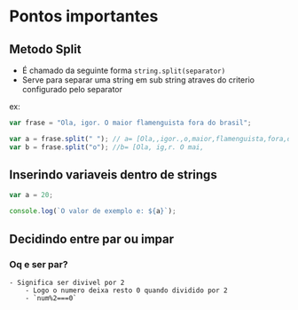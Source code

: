 # Pontos importantes

## Metodo Split

- É chamado da seguinte forma `string.split(separator)`
- Serve para separar uma string em sub string atraves do criterio configurado pelo separator

ex:

```js
var frase = "Ola, igor. O maior flamenguista fora do brasil";

var a = frase.split(" "); // a= [Ola,,igor.,o,maior,flamenguista,fora,do,brasil
var b = frase.split("o"); //b= [Ola, ig,r. O mai,
```

## Inserindo variaveis dentro de strings

```js
var a = 20;

console.log(`O valor de exemplo e: ${a}`);
```

## Decidindo entre par ou impar

### Oq e ser par?

    - Significa ser divivel por 2
        - Logo o numero deixa resto 0 quando dividido por 2
        - `num%2===0`
